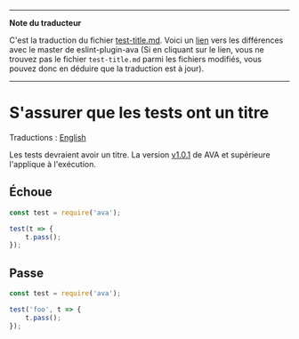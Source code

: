 ___
**Note du traducteur**

C'est la traduction du fichier [test-title.md](https://github.com/avajs/eslint-plugin-ava/blob/master/docs/rules/test-title.md). Voici un [lien](https://github.com/avajs/eslint-plugin-ava/compare/7542453058c30ebbc79c7bfeb689492fce226d8f...main#diff-ed02b0af8dd256929d27a1e08192e303) vers les différences avec le master de eslint-plugin-ava (Si en cliquant sur le lien, vous ne trouvez pas le fichier `test-title.md` parmi les fichiers modifiés, vous pouvez donc en déduire que la traduction est à jour).
___
# S'assurer que les tests ont un titre

Traductions : [English](https://github.com/avajs/eslint-plugin-ava/blob/master/docs/rules/test-title.md)

Les tests devraient avoir un titre. La version [v1.0.1](https://github.com/avajs/ava/releases/tag/v1.0.1) de AVA et supérieure l'applique à l'exécution.


## Échoue

```js
const test = require('ava');

test(t => {
	t.pass();
});
```


## Passe

```js
const test = require('ava');

test('foo', t => {
	t.pass();
});
```
